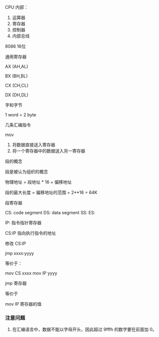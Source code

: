 
CPU 内部：

1. 运算器
2. 寄存器
3. 控制器
4. 内部总线

8086 16位

通用寄存器

AX (AH,AL)

BX (BH,BL)

CX (CH,CL)

DX (DH,DL)

字和字节

1 word = 2 byte

几条汇编指令

mov 

1. 将数据直接送入寄存器
2. 将一个寄存器中的数据送入另一寄存器

段的概念

段是被认为组织的概念

物理地址 = 段地址 * 16 + 偏移地址

段的最大长度 = 偏移地址的范围 = 2**16 = 64K

段寄存器

CS: code segment 
DS: data segment
SS: 
ES:

IP: 指令指针寄存器

CS:IP 指向执行指令的地址

修改 CS:IP

jmp xxxx:yyyy

等价于：

mov CS xxxx
mov IP yyyy

jmp 寄存器 

等价于

mov IP 寄存器的值


### 注意问题

1. 在汇编语言中，数据不能以字母开头，因此超过 9fffh 的数字要在前面加 0。




